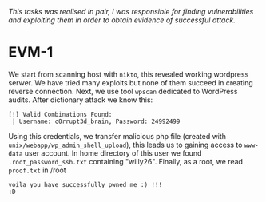 *This tasks was realised in pair, I was responsible for finding vulnerabilities and exploiting them in order to obtain evidence of successful attack.*

# EVM-1

We start from scanning host with `nikto`, this revealed working wordpress serwer.
We have tried many exploits but none of them succeed in creating reverse connection.
Next, we use tool `wpscan` dedicated to WordPress audits.
After dictionary attack we know this:
```
[!] Valid Combinations Found:
 | Username: c0rrupt3d_brain, Password: 24992499
```
Using this credentials, we transfer malicious php file (created with `unix/webapp/wp_admin_shell_upload`), this leads us to gaining access to `www-data` user account.
In home directory of this user we found `.root_password_ssh.txt` containing "willy26".
Finally, as a root, we read `proof.txt` in /root
```
voila you have successfully pwned me :) !!!
:D
```
